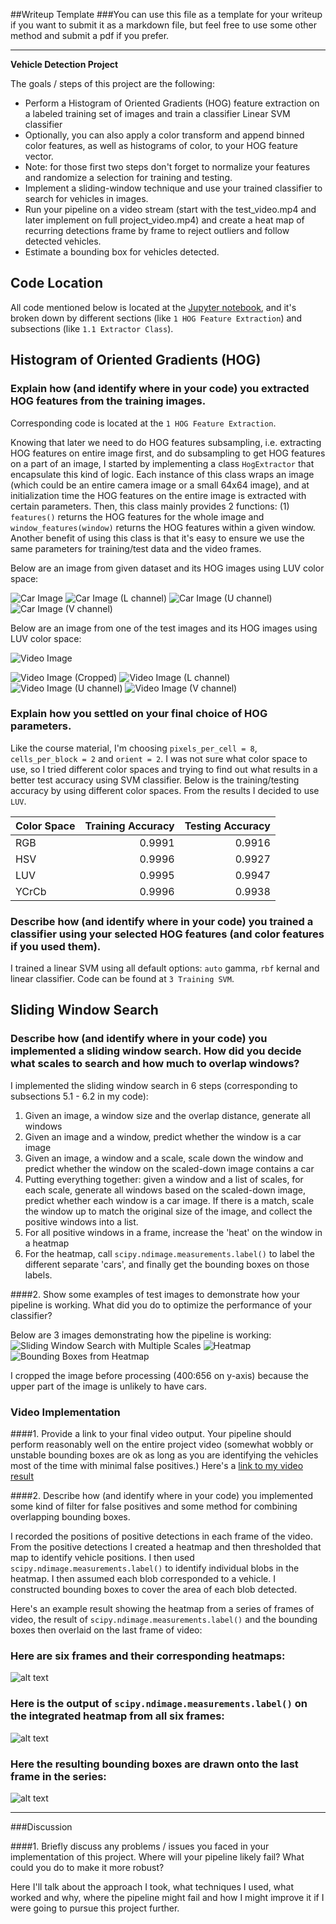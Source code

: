 ##Writeup Template
###You can use this file as a template for your writeup if you want to submit it as a markdown file, but feel free to use some other method and submit a pdf if you prefer.

---

**Vehicle Detection Project**

The goals / steps of this project are the following:

* Perform a Histogram of Oriented Gradients (HOG) feature extraction on a labeled training set of images and train a classifier Linear SVM classifier
* Optionally, you can also apply a color transform and append binned color features, as well as histograms of color, to your HOG feature vector.
* Note: for those first two steps don't forget to normalize your features and randomize a selection for training and testing.
* Implement a sliding-window technique and use your trained classifier to search for vehicles in images.
* Run your pipeline on a video stream (start with the test_video.mp4 and later implement on full project_video.mp4) and create a heat map of recurring detections frame by frame to reject outliers and follow detected vehicles.
* Estimate a bounding box for vehicles detected.

[//]: # (Image References)
[image1]: ./output_images/hog_extractor_car.jpg
[image2]: ./output_images/hog_extractor_car_luv_channel1.jpg
[image3]: ./output_images/hog_extractor_car_luv_channel2.jpg
[image4]: ./output_images/hog_extractor_car_luv_channel3.jpg
[image5]: ./output_images/hog_extractor_video.jpg
[image6]: ./output_images/hog_extrhog_extractor_video_cropped.jpg
[image7]: ./output_images/hog_extractor_video_luv_channel1.jpg
[image8]: ./output_images/hog_extractor_video_luv_channel2.jpg
[image9]: ./output_images/hog_extractor_video_luv_channel3.jpg
[image10]: ./output_images/predict_windows_multiple_scales.jpg
[image11]: ./output_images/predict_windows_heatmap.jpg
[image12]: ./output_images/predict_windows_bounding_boxes.jpg

[image2]: ./examples/HOG_example.jpg
[image3]: ./examples/sliding_windows.jpg
[image4]: ./examples/sliding_window.jpg
[image5]: ./examples/bboxes_and_heat.png
[image6]: ./examples/labels_map.png
[image7]: ./examples/output_bboxes.png
[video1]: ./project_video.mp4

## Code Location
All code mentioned below is located at the [Jupyter notebook](./notebook.ipynb), and it's broken down by different sections (like `1 HOG Feature Extraction`) and subsections (like `1.1 Extractor Class`).

## Histogram of Oriented Gradients (HOG)

### Explain how (and identify where in your code) you extracted HOG features from the training images.

Corresponding code is located at the `1 HOG Feature Extraction`.

Knowing that later we need to do HOG features subsampling, i.e. extracting HOG features on entire image first, and do subsampling to get HOG features on a part of an image, I started by implementing a class `HogExtractor` that encapsulate this kind of logic. Each instance of this class wraps an image (which could be an entire camera image or a small 64x64 image), and at initialization time the HOG features on the entire image is extracted with certain parameters. Then, this class mainly provides 2 functions: (1) `features()` returns the HOG features for the whole image and `window_features(window)` returns the HOG features within a given window. Another benefit of using this class is that it's easy to ensure we use the same parameters for training/test data and the video frames.

Below are an image from given dataset and its HOG images using LUV color space:

![Car Image][image1] ![Car Image (L channel)][image2] ![Car Image (U channel)][image3] ![Car Image (V channel)][image4]

Below are an image from one of the test images and its HOG images using LUV color space:

![Video Image][image5]

![Video Image (Cropped)][image6] ![Video Image (L channel)][image7] ![Video Image (U channel)][image8] ![Video Image (V channel)][image9]

### Explain how you settled on your final choice of HOG parameters.

Like the course material, I'm choosing `pixels_per_cell = 8`, `cells_per_block = 2` and `orient = 2`. I was not sure what color space to use, so I tried different color spaces and trying to find out what results in a better test accuracy using SVM classifier. Below is the training/testing accuracy by using different color spaces. From the results I decided to use `LUV`.

| Color Space   | Training Accuracy | Testing Accuracy  |
|:--------------|------------------:| -----------------:|
| RGB           | 0.9991            | 0.9916            |
| HSV           | 0.9996            | 0.9927            |
| LUV           | 0.9995            | 0.9947            |
| YCrCb         | 0.9996            | 0.9938            |

### Describe how (and identify where in your code) you trained a classifier using your selected HOG features (and color features if you used them).

I trained a linear SVM using all default options: `auto` gamma, `rbf` kernal and linear classifier. Code can be found at `3 Training SVM`.

## Sliding Window Search

### Describe how (and identify where in your code) you implemented a sliding window search.  How did you decide what scales to search and how much to overlap windows?

I implemented the sliding window search in 6 steps (corresponding to subsections 5.1 - 6.2 in my code):
1. Given an image, a window size and the overlap distance, generate all windows
2. Given an image and a window, predict whether the window is a car image
3. Given an image, a window and a scale, scale down the window and predict whether the window on the scaled-down image contains a car
4. Putting everything together: given a window and a list of scales, for each scale, generate all windows based on the scaled-down image, predict whether each window is a car image. If there is a match, scale the window up to match the original size of the image, and collect the positive windows into a list.
5. For all positive windows in a frame, increase the 'heat' on the window in a heatmap
6. For the heatmap, call `scipy.ndimage.measurements.label()` to label the different separate 'cars', and finally get the bounding boxes on those labels.

####2. Show some examples of test images to demonstrate how your pipeline is working.  What did you do to optimize the performance of your classifier?

Below are 3 images demonstrating how the pipeline is working:
![Sliding Window Search with Multiple Scales][image10] ![Heatmap][image11] ![Bounding Boxes from Heatmap][image12]

I cropped the image before processing (400:656 on y-axis) because the upper part of the image is unlikely to have cars.

### Video Implementation

####1. Provide a link to your final video output.  Your pipeline should perform reasonably well on the entire project video (somewhat wobbly or unstable bounding boxes are ok as long as you are identifying the vehicles most of the time with minimal false positives.)
Here's a [link to my video result](./project_video.mp4)


####2. Describe how (and identify where in your code) you implemented some kind of filter for false positives and some method for combining overlapping bounding boxes.

I recorded the positions of positive detections in each frame of the video.  From the positive detections I created a heatmap and then thresholded that map to identify vehicle positions.  I then used `scipy.ndimage.measurements.label()` to identify individual blobs in the heatmap.  I then assumed each blob corresponded to a vehicle.  I constructed bounding boxes to cover the area of each blob detected.  

Here's an example result showing the heatmap from a series of frames of video, the result of `scipy.ndimage.measurements.label()` and the bounding boxes then overlaid on the last frame of video:

### Here are six frames and their corresponding heatmaps:

![alt text][image5]

### Here is the output of `scipy.ndimage.measurements.label()` on the integrated heatmap from all six frames:
![alt text][image6]

### Here the resulting bounding boxes are drawn onto the last frame in the series:
![alt text][image7]



---

###Discussion

####1. Briefly discuss any problems / issues you faced in your implementation of this project.  Where will your pipeline likely fail?  What could you do to make it more robust?

Here I'll talk about the approach I took, what techniques I used, what worked and why, where the pipeline might fail and how I might improve it if I were going to pursue this project further.  
